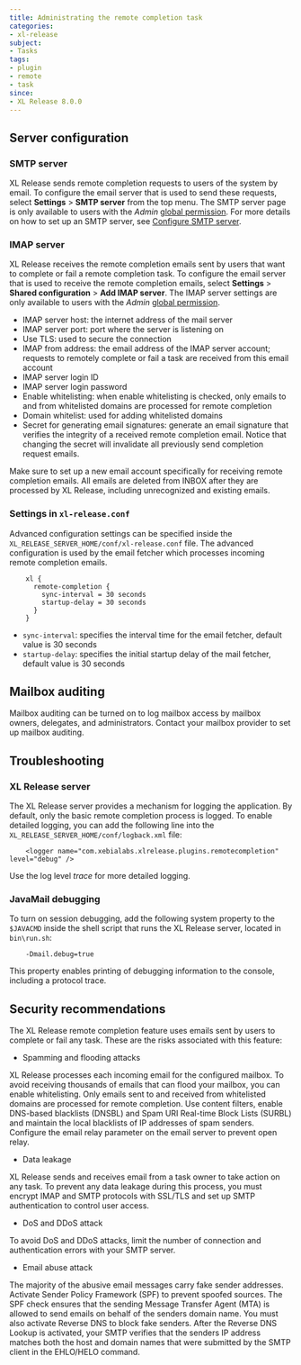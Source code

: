 ```yaml
---
title: Administrating the remote completion task
categories:
- xl-release
subject:
- Tasks
tags:
- plugin
- remote
- task
since:
- XL Release 8.0.0
---
```


## Server configuration

### SMTP server

XL Release sends remote completion requests to users of the system by email. To configure the email server that is used to send these requests, select **Settings** > **SMTP server** from the top menu.
The SMTP server page is only available to users with the *Admin* [global permission](https://docs.xebialabs.com/xl-release/how-to/configure-permissions.html). For more details on how to set up an SMTP server, see [Configure SMTP server](https://docs.xebialabs.com/xl-release/how-to/configure-smtp-server.html).

### IMAP server
XL Release receives the remote completion emails sent by users that want to complete or fail a remote completion task. To configure the email server that is used to receive the remote completion emails, select **Settings** > **Shared configuration** > **Add IMAP server**. The IMAP server settings are only available to users with the *Admin* [global permission](https://docs.xebialabs.com/xl-release/how-to/configure-permissions.html).

* IMAP server host: the internet address of the mail server
* IMAP server port: port where the server is listening on
* Use TLS: used to secure the connection
* IMAP from address: the email address of the IMAP server account; requests to remotely complete or fail a task are received from this email account
* IMAP server login ID
* IMAP server login password
* Enable whitelisting: when enable whitelisting is checked, only emails to and from whitelisted domains are processed for remote completion
* Domain whitelist: used for adding whitelisted domains
* Secret for generating email signatures: generate an email signature that verifies the integrity of a received remote completion email. Notice that changing the secret will invalidate all previously send completion request emails.

Make sure to set up a new email account specifically for receiving remote completion emails. All emails are deleted from INBOX after they are processed by XL Release, including unrecognized and existing emails.

### Settings in `xl-release.conf`

Advanced configuration settings can be specified inside the `XL_RELEASE_SERVER_HOME/conf/xl-release.conf` file. The advanced configuration is used by the email fetcher which processes incoming remote completion emails.

        xl {
          remote-completion {
            sync-interval = 30 seconds
            startup-delay = 30 seconds
          }
        }

* `sync-interval`: specifies the interval time for the email fetcher, default value is 30 seconds
* `startup-delay`: specifies the initial startup delay of the mail fetcher, default value is 30 seconds

## Mailbox auditing

Mailbox auditing can be turned on to log mailbox access by mailbox owners, delegates, and administrators. Contact your mailbox provider to set up mailbox auditing.

## Troubleshooting

### XL Release server

The XL Release server provides a mechanism for logging the application. By default, only the basic remote completion process is logged.
To enable detailed logging, you can add the following line into the `XL_RELEASE_SERVER_HOME/conf/logback.xml` file:

        <logger name="com.xebialabs.xlrelease.plugins.remotecompletion" level="debug" />

Use the log level *trace* for more detailed logging.

### JavaMail debugging

To turn on session debugging, add the following system property to the `$JAVACMD` inside the shell script that runs the XL Release server, located in `bin\run.sh`:

        -Dmail.debug=true

This property enables printing of debugging information to the console, including a protocol trace.

## Security recommendations

The XL Release remote completion feature uses emails sent by users to complete or fail any task. These are the risks associated with this feature:

* Spamming and flooding attacks

 XL Release processes each incoming email for the configured mailbox. To avoid receiving thousands of emails that can flood your mailbox, you can enable whitelisting. Only emails sent to and received from whitelisted domains are processed for remote completion. Use content filters, enable DNS-based blacklists (DNSBL) and Spam URI Real-time Block Lists (SURBL) and maintain the local blacklists of IP addresses of spam senders. Configure the email relay parameter on the email server to prevent open relay.

* Data leakage  

XL Release sends and receives email from a task owner to take action on any task. To prevent any data leakage during this process, you must encrypt IMAP and SMTP protocols with SSL/TLS and set up SMTP authentication to control user access.

* DoS and DDoS attack

To avoid DoS and DDoS attacks, limit the number of connection and authentication errors with your SMTP server.

* Email abuse attack

The majority of the abusive email messages carry fake sender addresses. Activate Sender Policy Framework (SPF) to prevent spoofed sources. The SPF check ensures that the sending Message Transfer Agent (MTA) is allowed to send emails on behalf of the senders domain name. You must also activate Reverse DNS to block fake senders. After the Reverse DNS Lookup is activated, your SMTP verifies that the senders IP address matches both the host and domain names that were submitted by the SMTP client in the EHLO/HELO command.
